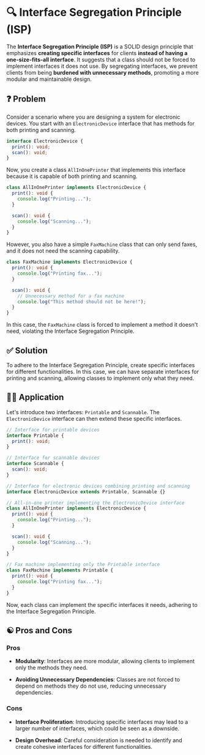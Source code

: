 # 🔍 Interface Segregation Principle (ISP)

The **Interface Segregation Principle (ISP)** is a SOLID design principle that emphasizes **creating specific interfaces** for clients **instead of having a one-size-fits-all interface**. It suggests that a class should not be forced to implement interfaces it does not use. By segregating interfaces, we prevent clients from being **burdened with unnecessary methods**, promoting a more modular and maintainable design.

## ❓ Problem

Consider a scenario where you are designing a system for electronic devices. You start with an `ElectronicDevice` interface that has methods for both printing and scanning.

```typescript
interface ElectronicDevice {
  print(): void;
  scan(): void;
}
```

Now, you create a class `AllInOnePrinter` that implements this interface because it is capable of both printing and scanning.

```typescript
class AllInOnePrinter implements ElectronicDevice {
  print(): void {
    console.log("Printing...");
  }

  scan(): void {
    console.log("Scanning...");
  }
}
```

However, you also have a simple `FaxMachine` class that can only send faxes, and it does not need the scanning capability.

```typescript
class FaxMachine implements ElectronicDevice {
  print(): void {
    console.log("Printing fax...");
  }

  scan(): void {
    // Unnecessary method for a fax machine
    console.log("This method should not be here!");
  }
}
```

In this case, the `FaxMachine` class is forced to implement a method it doesn't need, violating the Interface Segregation Principle.

## ✅ Solution

To adhere to the Interface Segregation Principle, create specific interfaces for different functionalities. In this case, we can have separate interfaces for printing and scanning, allowing classes to implement only what they need.

## ✍🏻 Application

Let's introduce two interfaces: `Printable` and `Scannable`. The `ElectronicDevice` interface can then extend these specific interfaces.

```typescript
// Interface for printable devices
interface Printable {
  print(): void;
}

// Interface for scannable devices
interface Scannable {
  scan(): void;
}

// Interface for electronic devices combining printing and scanning
interface ElectronicDevice extends Printable, Scannable {}

// All-in-one printer implementing the ElectronicDevice interface
class AllInOnePrinter implements ElectronicDevice {
  print(): void {
    console.log("Printing...");
  }

  scan(): void {
    console.log("Scanning...");
  }
}

// Fax machine implementing only the Printable interface
class FaxMachine implements Printable {
  print(): void {
    console.log("Printing fax...");
  }
}
```

Now, each class can implement the specific interfaces it needs, adhering to the Interface Segregation Principle.

## ☯️ Pros and Cons

### Pros

- **Modularity**: Interfaces are more modular, allowing clients to implement only the methods they need.

- **Avoiding Unnecessary Dependencies**: Classes are not forced to depend on methods they do not use, reducing unnecessary dependencies.

### Cons

- **Interface Proliferation**: Introducing specific interfaces may lead to a larger number of interfaces, which could be seen as a downside.

- **Design Overhead**: Careful consideration is needed to identify and create cohesive interfaces for different functionalities.
